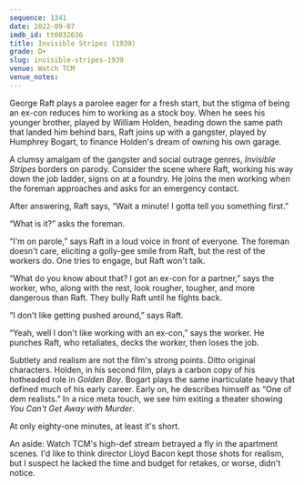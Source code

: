```yaml
---
sequence: 1341
date: 2022-09-07
imdb_id: tt0032636
title: Invisible Stripes (1939)
grade: D+
slug: invisible-stripes-1939
venue: Watch TCM
venue_notes:
---
```


George Raft plays a parolee eager for a fresh start, but the stigma of being an ex-con reduces him to working as a stock boy. When he sees his younger brother, played by William Holden, heading down the same path that landed him behind bars, Raft joins up with a gangster, played by Humphrey Bogart, to finance Holden's dream of owning his own garage.

<!-- end -->

A clumsy amalgam of the gangster and social outrage genres, _Invisible Stripes_ borders on parody. Consider the scene where Raft, working his way down the job ladder, signs on at a foundry. He joins the men working when the foreman approaches and asks for an emergency contact.

After answering, Raft says, “Wait a minute! I gotta tell you something first.”

“What is it?” asks the foreman.

“I'm on parole,” says Raft in a loud voice in front of everyone. The foreman doesn't care, eliciting a golly-gee smile from Raft, but the rest of the workers do. One tries to engage, but Raft won't talk.

“What do you know about that? I got an ex-con for a partner,” says the worker, who, along with the rest, look rougher, tougher, and more dangerous than Raft. They bully Raft until he fights back.

“I don't like getting pushed around,” says Raft.

“Yeah, well I don't like working with an ex-con,” says the worker. He punches Raft, who retaliates, decks the worker, then loses the job.

Subtlety and realism are not the film's strong points. Ditto original characters. Holden, in his second film, plays a carbon copy of his hotheaded role in <span data-imdb-id="tt0031377">_Golden Boy_</span>. Bogart plays the same inarticulate heavy that defined much of his early career. Early on, he describes himself as “One of dem realists.” In a nice meta touch, we see him exiting a theater showing <span data-imdb-id="tt0032153">_You Can't Get Away with Murder_</span>.

At only eighty-one minutes, at least it's short.

An aside: Watch TCM's high-def stream betrayed a fly in the apartment scenes. I'd like to think director Lloyd Bacon kept those shots for realism, but I suspect he lacked the time and budget for retakes, or worse, didn't notice.
